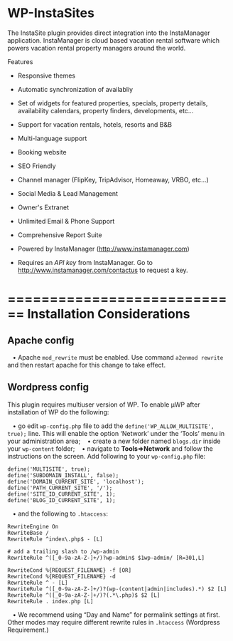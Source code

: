 WP-InstaSites
===================================
The InstaSite plugin provides direct integration into the InstaManager application.  InstaManager is cloud based vacation rental software which powers vacation rental property managers around the world.

Features
- Responsive themes
- Automatic synchronization of availabliy
- Set of widgets for featured properties, specials, property details, availability calendars, property finders, developments, etc...
- Support for vacation rentals, hotels, resorts and B&B
- Multi-language support
- Booking website
- SEO Friendly
- Channel manager (FlipKey, TripAdvisor, Homeaway, VRBO, etc...)
- Social Media & Lead Management
- Owner's Extranet
- Unlimited Email & Phone Support
- Comprehensive Report Suite

- Powered by InstaManager (http://www.instamanager.com)
- Requires an *API key* from InstaManager. Go to http://www.instamanager.com/contactus to request a key.


============================
Installation Considerations
============================

Apache config
-------------

   • Apache `mod_rewrite` must be enabled.  Use command `a2enmod rewrite` and then restart apache for this change to take effect.

Wordpress config
----------------

This plugin requires multiuser version of WP. To enable μWP after installation of WP do the following:

   • go edit `wp-config.php` file to add the `define('WP_ALLOW_MULTISITE', true);` line. This will enable the option ‘Network’ under the ‘Tools’ menu in your administration area;
   • create a new folder named `blogs.dir` inside your `wp-content` folder;
   • navigate to **Tools⇒Network** and follow the instructions on the screen. Add following to your `wp-config.php` file:

```
define('MULTISITE', true);
define('SUBDOMAIN_INSTALL', false);
define('DOMAIN_CURRENT_SITE', 'localhost');
define('PATH_CURRENT_SITE', '/');
define('SITE_ID_CURRENT_SITE', 1);
define('BLOG_ID_CURRENT_SITE', 1);
```

   • and the following to `.htaccess`:

```
RewriteEngine On
RewriteBase /
RewriteRule ^index\.php$ - [L]

# add a trailing slash to /wp-admin
RewriteRule ^([_0-9a-zA-Z-]+/)?wp-admin$ $1wp-admin/ [R=301,L]

RewriteCond %{REQUEST_FILENAME} -f [OR]
RewriteCond %{REQUEST_FILENAME} -d
RewriteRule ^ - [L]
RewriteRule ^([_0-9a-zA-Z-]+/)?(wp-(content|admin|includes).*) $2 [L]
RewriteRule ^([_0-9a-zA-Z-]+/)?(.*\.php)$ $2 [L]
RewriteRule . index.php [L]
```

   • We recommend using “Day and Name” for permalink settings at first.  Other modes may require different rewrite rules in `.htaccess` (Wordpress Requirement.)

